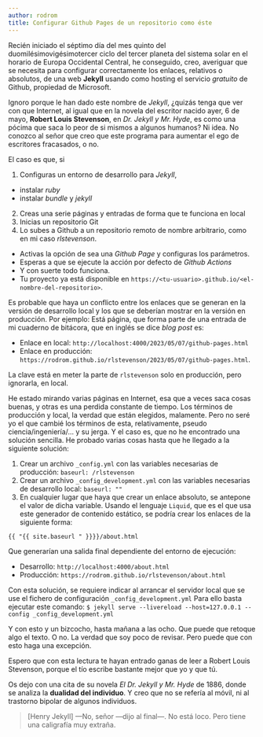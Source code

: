 ```yaml
---
author: rodrom
title: Configurar Github Pages de un repositorio como éste
---
```


Recién iniciado el séptimo día del mes quinto del duomilésimovigésimotercer ciclo
del tercer planeta del sistema solar en el horario de Europa Occidental Central,
he conseguido, creo, averiguar que se necesita para configurar correctamente
los enlaces, relativos o absolutos, de una web **Jekyll** usando como hosting el servicio
*gratuito* de Github, propiedad de Microsoft.

Ignoro porque le han dado este nombre de *Jekyll*, ¿quizás tenga que ver con que Internet,
al igual que en la novela del escritor nacido ayer, 6 de mayo, **Robert Louis Stevenson**,
en *Dr. Jekyll y Mr. Hyde*, es como una pócima que saca lo peor de si mismos a algunos humanos?
Ni idea. No conozco al señor que creo que este programa para aumentar el ego de escritores
fracasados, o no.

El caso es que, si 
1. Configuras un entorno de desarrollo para *Jekyll*,
  + instalar *ruby*
  + instalar *bundle* y *jekyll*
2. Creas una serie páginas y entradas de forma que te funciona en local
3. Inicias un repositorio Git
4. Lo subes a Github a un repositorio remoto de nombre arbitrario, como en mi caso *rlstevenson*.
  + Activas la opción de sea una *Github Page* y configuras los parámetros.
  + Esperas a que se ejecute la acción por defecto de *Github Actions*
  + Y con suerte todo funciona.
  + Tu proyecto ya está disponible en `https://<tu-usuario>.github.io/<el-nombre-del-repositorio>`.
  
Es probable que haya un conflicto entre los enlaces que se generan en la versión de desarrollo local y los que se deberían mostrar
en la versión en producción. Por ejemplo:
Está página, que forma parte de una entrada de mi cuaderno de bitácora, que en inglés se dice *blog post* es:
- Enlace en local: `http://localhost:4000/2023/05/07/github-pages.html`
- Enlace en producción: `https://rodrom.github.io/rlstevenson/2023/05/07/github-pages.html`.

La clave está en meter la parte de `rlstevenson` solo en producción, pero ignorarla, en local.

He estado mirando varias páginas en Internet, esa que a veces saca cosas buenas, y otras es una perdida constante de tiempo.
Los términos de producción y local, la verdad que están elegidos, malamente. Pero no seré yo el que cambié los términos de esta,
relativamente, pseudo ciencia/ingeniería/... y su jerga. Y el caso es, que no he encontrado una solución sencilla. He probado varias cosas
hasta que he llegado a la siguiente solución:

1. Crear un archivo `_config.yml` con las variables necesarias de producción: `baseurl: /rlstevenson`
2. Crear un archivo `_config_development.yml` con las variables necesarias de desarrollo local: `baseurl: ""`
3. En cualquier lugar que haya que crear un enlace absoluto, se antepone el valor de dicha variable.
    Usando el lenguaje `Liquid`, que es el que usa este generador de contenido estático, se podría crear los enlaces de la siguiente forma:

```txt
{{ "{{ site.baseurl " }}}}/about.html
```

Que generarían una salida final dependiente del entorno de ejecución:

- Desarrollo: `http://localhost:4000/about.html`
- Producción: `https://rodrom.github.io/rlstevenson/about.html`

Con esta solución, se requiere indicar al arrancar el servidor local que se use el fichero de configuración `_config_development.yml`
Para ello basta ejecutar este comando: 
`$ jekyll serve --livereload --host=127.0.0.1 --config _config_development.yml`

Y con esto y un bizcocho, hasta mañana a las ocho. Que puede que retoque algo el texto. O no. La verdad que soy poco de revisar.
Pero puede que con esto haga una excepción.

Espero que con esta lectura te hayan entrado ganas de leer a Robert Louis Stevenson,
porque el tío escribe bastante mejor que yo y que tú.

Os dejo con una cita de su novela *El Dr. Jekyll y Mr. Hyde* de 1886, donde se analiza la **dualidad del individuo**.
Y creo que no se refería al móvil, ni al trastorno bipolar de algunos individuos.

> [Henry Jekyll]
> —No, señor —dijo al final—. No está loco. Pero tiene una caligrafía muy extraña.